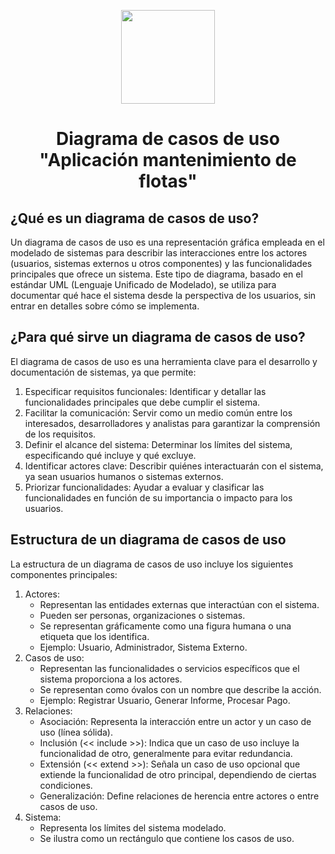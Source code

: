<p align='center'>
  <img src='https://github.com/user-attachments/assets/899a06d7-01dd-4f33-b0cf-48b36b632b6f' height="150">
</p>

<h1 align='center'>
  Diagrama de casos de uso
  <br>
  "Aplicación mantenimiento de flotas"
</h1>

## ¿Qué es un diagrama de casos de uso?

Un diagrama de casos de uso es una representación gráfica empleada en el modelado de sistemas para describir las interacciones entre los actores (usuarios, sistemas externos u otros componentes) y las funcionalidades principales que ofrece un sistema. Este tipo de diagrama, basado en el estándar UML (Lenguaje Unificado de Modelado), se utiliza para documentar qué hace el sistema desde la perspectiva de los usuarios, sin entrar en detalles sobre cómo se implementa.

## ¿Para qué sirve un diagrama de casos de uso?

El diagrama de casos de uso es una herramienta clave para el desarrollo y documentación de sistemas, ya que permite:

1. Especificar requisitos funcionales: Identificar y detallar las funcionalidades principales que debe cumplir el sistema.
2. Facilitar la comunicación: Servir como un medio común entre los interesados, desarrolladores y analistas para garantizar la comprensión de los requisitos.
3. Definir el alcance del sistema: Determinar los límites del sistema, especificando qué incluye y qué excluye.
4. Identificar actores clave: Describir quiénes interactuarán con el sistema, ya sean usuarios humanos o sistemas externos.
5. Priorizar funcionalidades: Ayudar a evaluar y clasificar las funcionalidades en función de su importancia o impacto para los usuarios.

## Estructura de un diagrama de casos de uso

La estructura de un diagrama de casos de uso incluye los siguientes componentes principales: 
1. Actores:
   + Representan las entidades externas que interactúan con el sistema.
   + Pueden ser personas, organizaciones o sistemas.
   + Se representan gráficamente como una figura humana o una etiqueta que los identifica.
   + Ejemplo: Usuario, Administrador, Sistema Externo.
2. Casos de uso:
   + Representan las funcionalidades o servicios específicos que el sistema proporciona a los actores.
   + Se representan como óvalos con un nombre que describe la acción.
   + Ejemplo: Registrar Usuario, Generar Informe, Procesar Pago.
3. Relaciones:
   + Asociación: Representa la interacción entre un actor y un caso de uso (línea sólida).
   + Inclusión (<< include >>): Indica que un caso de uso incluye la funcionalidad de otro, generalmente para evitar redundancia.
   + Extensión (<< extend >>): Señala un caso de uso opcional que extiende la funcionalidad de otro principal, dependiendo de ciertas condiciones.
   + Generalización: Define relaciones de herencia entre actores o entre casos de uso.
4. Sistema:
   + Representa los límites del sistema modelado.
   + Se ilustra como un rectángulo que contiene los casos de uso.
